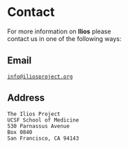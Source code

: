 
# Contact

For more information on **Ilios** please <br>
contact us in one of the following ways:

## Email

[`info@iliosproject.org`][Email]

## Address

```
The Ilios Project
UCSF School of Medicine
530 Parnassus Avenue
Box 0840
San Francisco, CA 94143
```


<!----------------------------------------------------------------------------->

[Email]: mailto:info@iliosproject.org